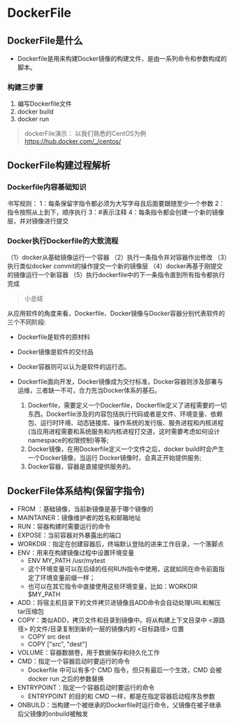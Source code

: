 # DockerFile

## DockerFile是什么

* Dockerfile是用来构建Docker镜像的构建文件，是由一系列命令和参数构成的脚本。

### 构建三步骤

1. 编写Dockerfile文件
2. docker build
3. docker run

>dockerFile演示：
>以我们熟悉的CentOS为例 <https://hub.docker.com/_/centos/>

## DockerFile构建过程解析

### Dockerfile内容基础知识

书写规则：
1：每条保留字指令都必须为大写字母且后面要跟随至少一个参数
2：指令按照从上到下，顺序执行
3：#表示注释
4：每条指令都会创建一个新的镜像层，并对镜像进行提交

### Docker执行Dockerfile的大致流程

（1）docker从基础镜像运行一个容器
（2）执行一条指令并对容器作出修改
（3）执行类似docker commit的操作提交一个新的镜像层
（4）docker再基于刚提交的镜像运行一个新容器
（5）执行dockerfile中的下一条指令直到所有指令都执行完成

> 小总结

从应用软件的角度来看，Dockerfile、Docker镜像与Docker容器分别代表软件的三个不同阶段:

* Dockerfile是软件的原材料
* Docker镜像是软件的交付品
* Docker容器则可以认为是软件的运行态。

* Dockerfile面向开发，Docker镜像成为交付标准，Docker容器则涉及部署与运维，三者缺一不可，合力充当Docker体系的基石。
    1. Dockerfile，需要定义一个Dockerfile，Dockerfile定义了进程需要的一切东西。Dockerfile涉及的内容包括执行代码或者是文件、环境变量、依赖包、运行时环境、动态链接库、操作系统的发行版、服务进程和内核进程(当应用进程需要和系统服务和内核进程打交道，这时需要考虑如何设计namespace的权限控制)等等;
    2. Docker镜像，在用Dockerfile定义一个文件之后，docker build时会产生一个Docker镜像，当运行 Docker镜像时，会真正开始提供服务;
    3. Docker容器，容器是直接提供服务的。

## DockerFile体系结构(保留字指令)

* FROM ：基础镜像，当前新镜像是基于哪个镜像的
* MAINTAINER：镜像维护者的姓名和邮箱地址
* RUN：容器构建时需要运行的命令
* EXPOSE：当前容器对外暴露出的端口
* WORKDIR：指定在创建容器后，终端默认登陆的进来工作目录，一个落脚点
* ENV：用来在构建镜像过程中设置环境变量
  * ENV MY_PATH /usr/mytest
  * 这个环境变量可以在后续的任何RUN指令中使用，这就如同在命令前面指定了环境变量前缀一样；
  * 也可以在其它指令中直接使用这些环境变量，比如：WORKDIR $MY_PATH
* ADD：将宿主机目录下的文件拷贝进镜像且ADD命令会自动处理URL和解压tar压缩包
* COPY：类似ADD，拷贝文件和目录到镜像中。将从构建上下文目录中 <源路径> 的文件/目录复制到新的一层的镜像内的 <目标路径> 位置
  * COPY src dest
  * COPY ["src", "dest"]
* VOLUME：容器数据卷，用于数据保存和持久化工作
* CMD：指定一个容器启动时要运行的命令
  * Dockerfile 中可以有多个 CMD 指令，但只有最后一个生效，CMD 会被 docker run 之后的参数替换
* ENTRYPOINT：指定一个容器启动时要运行的命令
  * ENTRYPOINT 的目的和 CMD 一样，都是在指定容器启动程序及参数
* ONBUILD：当构建一个被继承的Dockerfile时运行命令，父镜像在被子继承后父镜像的onbuild被触发
